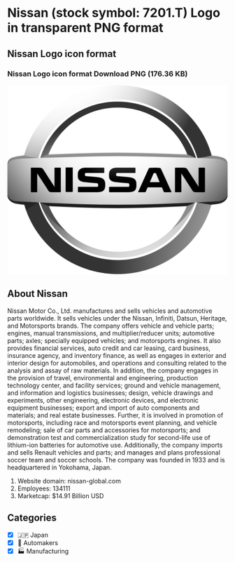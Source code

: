# Nissan (stock symbol: 7201.T) Logo in transparent PNG format

## Nissan Logo icon format

### Nissan Logo icon format Download PNG (176.36 KB)

![Nissan Logo icon format Download PNG (176.36 KB)](/img/orig/7201.T-001f0258.png)

## About Nissan

Nissan Motor Co., Ltd. manufactures and sells vehicles and automotive parts worldwide. It sells vehicles under the Nissan, Infiniti, Datsun, Heritage, and Motorsports brands. The company offers vehicle and vehicle parts; engines, manual transmissions, and multiplier/reducer units; automotive parts; axles; specially equipped vehicles; and motorsports engines. It also provides financial services, auto credit and car leasing, card business, insurance agency, and inventory finance, as well as engages in exterior and interior design for automobiles, and operations and consulting related to the analysis and assay of raw materials. In addition, the company engages in the provision of travel, environmental and engineering, production technology center, and facility services; ground and vehicle management, and information and logistics businesses; design, vehicle drawings and experiments, other engineering, electronic devices, and electronic equipment businesses; export and import of auto components and materials; and real estate businesses. Further, it is involved in promotion of motorsports, including race and motorsports event planning, and vehicle remodeling; sale of car parts and accessories for motorsports; and demonstration test and commercialization study for second-life use of lithium-ion batteries for automotive use. Additionally, the company imports and sells Renault vehicles and parts; and manages and plans professional soccer team and soccer schools. The company was founded in 1933 and is headquartered in Yokohama, Japan.

1. Website domain: nissan-global.com
2. Employees: 134111
3. Marketcap: $14.91 Billion USD


## Categories
- [x] 🇯🇵 Japan
- [x] 🚗 Automakers
- [x] 🏭 Manufacturing
